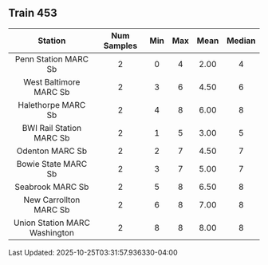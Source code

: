 ## Train 453

| Station | Num Samples | Min | Max | Mean | Median |
| :-----: | :---------: | :-: | :-: | :--: | :----: |
| Penn Station MARC Sb | 2 | 0 | 4 | 2.00 | 4 |
| West Baltimore MARC Sb | 2 | 3 | 6 | 4.50 | 6 |
| Halethorpe MARC Sb | 2 | 4 | 8 | 6.00 | 8 |
| BWI Rail Station MARC Sb | 2 | 1 | 5 | 3.00 | 5 |
| Odenton MARC Sb | 2 | 2 | 7 | 4.50 | 7 |
| Bowie State MARC Sb | 2 | 3 | 7 | 5.00 | 7 |
| Seabrook MARC Sb | 2 | 5 | 8 | 6.50 | 8 |
| New Carrollton MARC Sb | 2 | 6 | 8 | 7.00 | 8 |
| Union Station MARC Washington | 2 | 8 | 8 | 8.00 | 8 |


Last Updated: 2025-10-25T03:31:57.936330-04:00